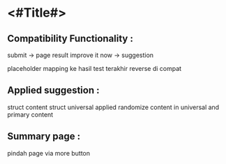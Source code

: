 #  <#Title#>

## Compatibility Functionality :
submit -> page result
improve it now -> suggestion

placeholder mapping ke hasil test terakhir
reverse di compat

## Applied suggestion :

struct content
    struct universal applied 
randomize content in universal and primary content

## Summary page :
pindah page via more button

